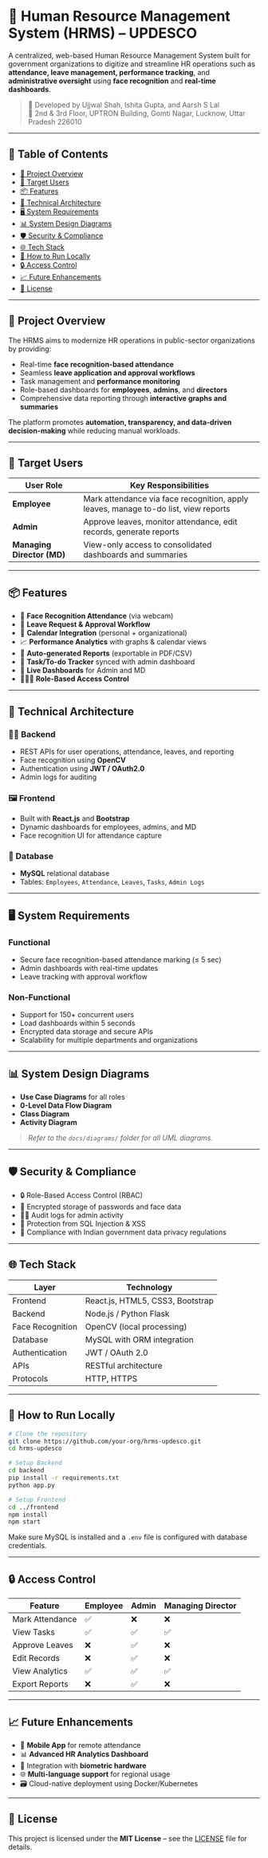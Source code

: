 
# 🏢 Human Resource Management System (HRMS) – UPDESCO

A centralized, web-based Human Resource Management System built for government organizations to digitize and streamline HR operations such as **attendance, leave management, performance tracking**, and **administrative oversight** using **face recognition** and **real-time dashboards**.

> 🚀 Developed by Ujjwal Shah, Ishita Gupta, and Aarsh S Lal  
> 📍 2nd & 3rd Floor, UPTRON Building, Gomti Nagar, Lucknow, Uttar Pradesh 226010

---

## 📌 Table of Contents

- [🎯 Project Overview](#-project-overview)
- [👥 Target Users](#-target-users)
- [📦 Features](#-features)
- [🧠 Technical Architecture](#-technical-architecture)
- [🖥️ System Requirements](#-system-requirements)
- [📊 System Design Diagrams](#-system-design-diagrams)
- [🛡️ Security & Compliance](#️-security--compliance)
- [🌐 Tech Stack](#-tech-stack)
- [🧪 How to Run Locally](#-how-to-run-locally)
- [🔒 Access Control](#-access-control)
- [📈 Future Enhancements](#-future-enhancements)
- [📃 License](#-license)

---

## 🎯 Project Overview

The HRMS aims to modernize HR operations in public-sector organizations by providing:

- Real-time **face recognition-based attendance**
- Seamless **leave application and approval workflows**
- Task management and **performance monitoring**
- Role-based dashboards for **employees**, **admins**, and **directors**
- Comprehensive data reporting through **interactive graphs and summaries**

The platform promotes **automation, transparency, and data-driven decision-making** while reducing manual workloads.

---

## 👥 Target Users

| User Role       | Key Responsibilities                                                                 |
|------------------|---------------------------------------------------------------------------------------|
| **Employee**      | Mark attendance via face recognition, apply leaves, manage to-do list, view reports |
| **Admin**         | Approve leaves, monitor attendance, edit records, generate reports                  |
| **Managing Director (MD)** | View-only access to consolidated dashboards and summaries                        |

---

## 📦 Features

- 🔐 **Face Recognition Attendance** (via webcam)
- 📝 **Leave Request & Approval Workflow**
- 📅 **Calendar Integration** (personal + organizational)
- 📈 **Performance Analytics** with graphs & calendar views
- 🧾 **Auto-generated Reports** (exportable in PDF/CSV)
- 🎯 **Task/To-do Tracker** synced with admin dashboard
- 🔄 **Live Dashboards** for Admin and MD
- 🧑‍🤝‍🧑 **Role-Based Access Control**

---

## 🧠 Technical Architecture

### 👨‍💻 Backend
- REST APIs for user operations, attendance, leaves, and reporting
- Face recognition using **OpenCV**
- Authentication using **JWT / OAuth2.0**
- Admin logs for auditing

### 🖼️ Frontend
- Built with **React.js** and **Bootstrap**
- Dynamic dashboards for employees, admins, and MD
- Face recognition UI for attendance capture

### 💾 Database
- **MySQL** relational database
- Tables: `Employees`, `Attendance`, `Leaves`, `Tasks`, `Admin Logs`

---

## 🖥️ System Requirements

### Functional
- Secure face recognition-based attendance marking (≤ 5 sec)
- Admin dashboards with real-time updates
- Leave tracking with approval workflow

### Non-Functional
- Support for 150+ concurrent users
- Load dashboards within 5 seconds
- Encrypted data storage and secure APIs
- Scalability for multiple departments and organizations

---

## 📊 System Design Diagrams

- **Use Case Diagrams** for all roles
- **0-Level Data Flow Diagram**
- **Class Diagram**
- **Activity Diagram**

> _Refer to the `docs/diagrams/` folder for all UML diagrams._

---

## 🛡️ Security & Compliance

- 🔒 Role-Based Access Control (RBAC)
- 🧠 Encrypted storage of passwords and face data
- 🧑‍💻 Audit logs for admin activity
- 🧼 Protection from SQL Injection & XSS
- 📜 Compliance with Indian government data privacy regulations

---

## 🌐 Tech Stack

| Layer           | Technology                                  |
|----------------|---------------------------------------------|
| Frontend        | React.js, HTML5, CSS3, Bootstrap            |
| Backend         | Node.js / Python Flask                      |
| Face Recognition| OpenCV (local processing)                   |
| Database        | MySQL with ORM integration                  |
| Authentication  | JWT / OAuth 2.0                             |
| APIs            | RESTful architecture                        |
| Protocols       | HTTP, HTTPS                                 |

---

## 🧪 How to Run Locally

```bash
# Clone the repository
git clone https://github.com/your-org/hrms-updesco.git
cd hrms-updesco

# Setup Backend
cd backend
pip install -r requirements.txt
python app.py

# Setup Frontend
cd ../frontend
npm install
npm start
```

Make sure MySQL is installed and a `.env` file is configured with database credentials.

---

## 🔒 Access Control

| Feature             | Employee | Admin | Managing Director |
|---------------------|----------|-------|-------------------|
| Mark Attendance     | ✅       | ❌    | ❌                |
| View Tasks          | ✅       | ✅    | ✅                |
| Approve Leaves      | ❌       | ✅    | ❌                |
| Edit Records        | ❌       | ✅    | ❌                |
| View Analytics      | ✅       | ✅    | ✅                |
| Export Reports      | ❌       | ✅    | ❌                |

---

## 📈 Future Enhancements

- 📱 **Mobile App** for remote attendance
- 📊 **Advanced HR Analytics Dashboard**
- 📲 Integration with **biometric hardware**
- 🌐 **Multi-language support** for regional usage
- 🗃️ Cloud-native deployment using Docker/Kubernetes

---

## 📃 License

This project is licensed under the **MIT License** – see the [LICENSE](LICENSE) file for details.
